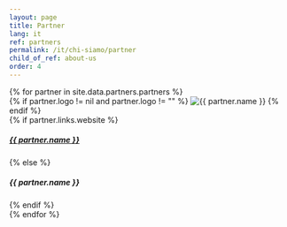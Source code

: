 ```yaml
---
layout: page
title: Partner
lang: it
ref: partners
permalink: /it/chi-siamo/partner
child_of_ref: about-us
order: 4
---
```


<div class="card-columns">
  {% for partner in site.data.partners.partners %}
  <div class="card border rounded">
    {% if partner.logo != nil and partner.logo != "" %}
    <img class="card-img-top" src="/assets/images/logos/{{ partner.ref }}.{{ partner.logo }}" alt="{{ partner.name }}">
    {% endif %}
    <div class="card-body">
      {% if partner.links.website %}
        <a href="{{ partner.links.website }}" class="card-link"><h5 class="card-title">{{ partner.name }}</h5></a>
      {% else %}
        <h5 class="card-title">{{ partner.name }}</h5>
      {% endif %}
    </div>
  </div>
  {% endfor %}
</div>
